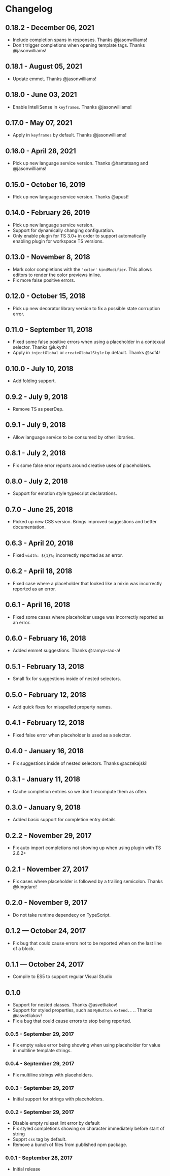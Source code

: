 # Changelog

## 0.18.2 - December 06, 2021
- Include completion spans in responses. Thanks @jasonwilliams!
- Don't trigger completions when opening template tags. Thanks @jasonwilliams!

## 0.18.1 - August 05, 2021
- Update emmet. Thanks @jasonwilliams!

## 0.18.0 - June 03, 2021
- Enable IntelliSense in `keyframes`. Thanks @jasonwilliams!

## 0.17.0 - May 07, 2021
- Apply in `keyframes` by default. Thanks @jasonwilliams!

## 0.16.0 - April 28, 2021
- Pick up new language service version. Thanks @hantatsang and @jasonwilliams!

## 0.15.0 - October 16, 2019
- Pick up new language service version. Thanks @apust!

## 0.14.0 - February 26, 2019
- Pick up new language service version.
- Support for dynamically changing configuration.
- Only enable plugin for TS 3.0+ in order to support automatically enabling plugin for workspace TS versions.

## 0.13.0 - November 8, 2018
- Mark color completions with the `'color'` `kindModifier`. This allows editors to render the color previews inline.
- Fix more false positive errors.

## 0.12.0 - October 15, 2018
- Pick up new decorator library version to fix a possible state corruption error.

## 0.11.0 - September 11, 2018
- Fixed some false positive errors when using a placeholder in a contexual selector. Thanks @lukyth!
- Apply in `injectGlobal` or `createGlobalStyle` by default. Thanks @scf4!

## 0.10.0 - July 10, 2018
- Add folding support.

## 0.9.2 - July 9, 2018
- Remove TS as peerDep.

## 0.9.1 - July 9, 2018
- Allow language service to be consumed by other libraries.

## 0.8.1 - July 2, 2018
- Fix some false error reports around creative uses of placeholders.

## 0.8.0 - July 2, 2018
- Support for emotion style typescript declarations.

## 0.7.0 - June 25, 2018
- Picked up new CSS version. Brings improved suggestions and better documentation.

## 0.6.3 - April 20, 2018
- Fixed `width: ${1}%;` incorrectly reported as an error.

## 0.6.2 - April 18, 2018
- Fixed case where a placeholder that looked like a mixin was incorrectly reported as an error.

## 0.6.1 - April 16, 2018
- Fixed some cases where placeholder usage was incorrectly reported as an error.

## 0.6.0 - February 16, 2018
- Added emmet suggestions. Thanks @ramya-rao-a!

## 0.5.1 - February 13, 2018
- Small fix for suggestions inside of nested selectors.

## 0.5.0 - February 12, 2018
- Add quick fixes for misspelled property names.

## 0.4.1 - February 12, 2018
- Fixed false error when placeholder is used as a selector.

## 0.4.0 - January 16, 2018
- Fix suggestions inside of nested selectors. Thanks @aczekajski!

## 0.3.1 - January 11, 2018
- Cache completion entries so we don't recompute them as often.

## 0.3.0 - January 9, 2018
- Added basic support for completion entry details

## 0.2.2 - November 29, 2017
- Fix auto import completions not showing up when using plugin with TS 2.6.2+

## 0.2.1 - November 27, 2017
- Fix cases where placeholder is followed by a trailing semicolon. Thanks @kingdaro!

## 0.2.0 - November 9, 2017
- Do not take runtime dependecy on TypeScript.

## 0.1.2 — October 24, 2017
- Fix bug that could cause errors not to be reported when on the last line of a block.

## 0.1.1 — October 24, 2017
- Compile to ES5 to support regular Visual Studio

## 0.1.0
- Support for nested classes. Thanks @asvetliakov!
- Support for styled properties, such as `MyButton.extend...`. Thanks @asvetliakov!
- Fix a bug that could cause errors to stop being reported.

### 0.0.5 - September 29, 2017
- Fix empty value error being showing when using placeholder for value in multiline template strings.

### 0.0.4 - September 29, 2017
- Fix multiline strings with placeholders.

### 0.0.3 - September 29, 2017
- Initial support for strings with placeholders.

### 0.0.2 - September 29, 2017
- Disable empty ruleset lint error by default
- Fix styled completions showing on character immediately before start of string
- Supprt `css` tag by default.
- Remove a bunch of files from published npm package.

### 0.0.1 - September 28, 2017
- Initial release